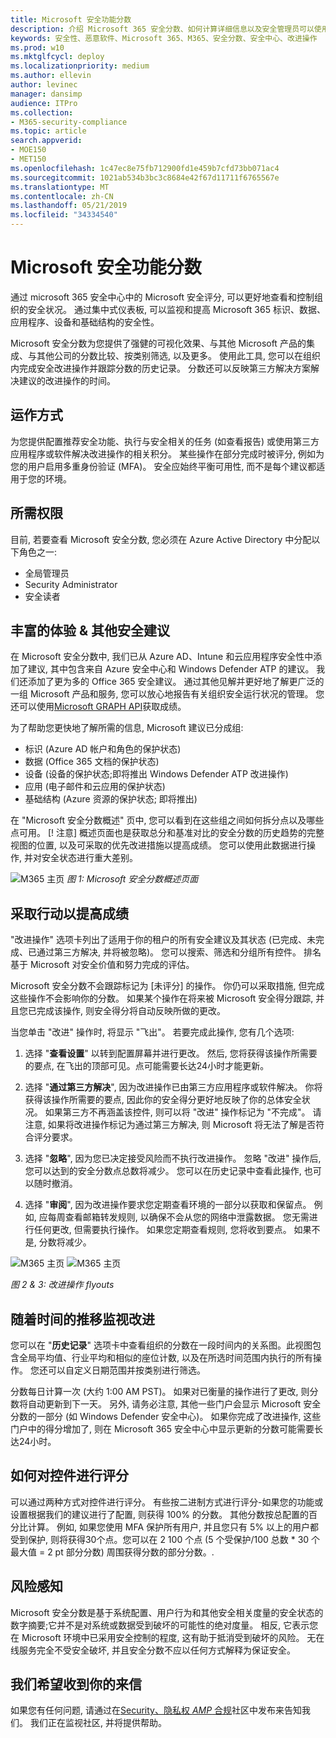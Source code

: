 ```yaml
---
title: Microsoft 安全功能分数
description: 介绍 Microsoft 365 安全分数、如何计算详细信息以及安全管理员可以使用它的方式。
keywords: 安全性、恶意软件、Microsoft 365、M365、安全分数、安全中心、改进操作
ms.prod: w10
ms.mktglfcycl: deploy
ms.localizationpriority: medium
ms.author: ellevin
author: levinec
manager: dansimp
audience: ITPro
ms.collection:
- M365-security-compliance
ms.topic: article
search.appverid:
- MOE150
- MET150
ms.openlocfilehash: 1c47ec8e75fb712900fd1e459b7cfd73bb071ac4
ms.sourcegitcommit: 1021ab534b3bc3c8684e42f67d11711f6765567e
ms.translationtype: MT
ms.contentlocale: zh-CN
ms.lasthandoff: 05/21/2019
ms.locfileid: "34334540"
---
```

# <a name="microsoft-secure-score"></a>Microsoft 安全功能分数

通过 microsoft 365 安全中心中的 Microsoft 安全评分, 可以更好地查看和控制组织的安全状况。 通过集中式仪表板, 可以监视和提高 Microsoft 365 标识、数据、应用程序、设备和基础结构的安全性。

Microsoft 安全分数为您提供了强健的可视化效果、与其他 Microsoft 产品的集成、与其他公司的分数比较、按类别筛选, 以及更多。 使用此工具, 您可以在组织内完成安全改进操作并跟踪分数的历史记录。 分数还可以反映第三方解决方案解决建议的改进操作的时间。  

## <a name="how-it-works"></a>运作方式

为您提供配置推荐安全功能、执行与安全相关的任务 (如查看报告) 或使用第三方应用程序或软件解决改进操作的相关积分。 某些操作在部分完成时被评分, 例如为您的用户启用多重身份验证 (MFA)。 安全应始终平衡可用性, 而不是每个建议都适用于您的环境。

## <a name="required-permissions"></a>所需权限

目前, 若要查看 Microsoft 安全分数, 您必须在 Azure Active Directory 中分配以下角色之一:

* 全局管理员
* Security Administrator
* 安全读者

## <a name="rich-experiences--additional-security-recommendations"></a>丰富的体验 & 其他安全建议

在 Microsoft 安全分数中, 我们已从 Azure AD、Intune 和云应用程序安全性中添加了建议, 其中包含来自 Azure 安全中心和 Windows Defender ATP 的建议。 我们还添加了更为多的 Office 365 安全建议。 通过其他见解并更好地了解更广泛的一组 Microsoft 产品和服务, 您可以放心地报告有关组织安全运行状况的管理。 您还可以使用[Microsoft GRAPH API](https://docs.microsoft.com/graph/api/resources/securescores?view=graph-rest-beta)获取成绩。

为了帮助您更快地了解所需的信息, Microsoft 建议已分成组:

* 标识 (Azure AD 帐户和角色的保护状态)
* 数据 (Office 365 文档的保护状态)
* 设备 (设备的保护状态;即将推出 Windows Defender ATP 改进操作)
* 应用 (电子邮件和云应用的保护状态)
* 基础结构 (Azure 资源的保护状态; 即将推出)

在 "Microsoft 安全分数概述" 页中, 您可以看到在这些组之间如何拆分点以及哪些点可用。 [! 注意] 概述页面也是获取总分和基准对比的安全分数的历史趋势的完整视图的位置, 以及可采取的优先改进措施以提高成绩。 您可以使用此数据进行操作, 并对安全状态进行重大差别。  

![M365 主页](./media/secure-score/homepage-original.png)
*图 1: Microsoft 安全分数概述页面*

## <a name="take-action-to-improve-your-score"></a>采取行动以提高成绩

"改进操作" 选项卡列出了适用于你的租户的所有安全建议及其状态 (已完成、未完成、已通过第三方解决, 并将被忽略)。 您可以搜索、筛选和分组所有控件。  排名基于 Microsoft 对安全价值和努力完成的评估。

Microsoft 安全分数不会跟踪标记为 [未评分] 的操作。 你仍可以采取措施, 但完成这些操作不会影响你的分数。 如果某个操作在将来被 Microsoft 安全得分跟踪, 并且您已完成该操作, 则安全得分将自动反映所做的更改。

当您单击 "改进" 操作时, 将显示 "飞出"。 若要完成此操作, 您有几个选项:

1. 选择 "**查看设置**" 以转到配置屏幕并进行更改。 然后, 您将获得该操作所需要的要点, 在飞出的顶部可见。点可能需要长达24小时才能更新。

2. 选择 "**通过第三方解决**", 因为改进操作已由第三方应用程序或软件解决。 你将获得该操作所需要的要点, 因此你的安全得分更好地反映了你的总体安全状况。 如果第三方不再涵盖该控件, 则可以将 "改进" 操作标记为 "不完成"。 请注意, 如果将改进操作标记为通过第三方解决, 则 Microsoft 将无法了解是否符合评分要求。

3. 选择 "**忽略**", 因为您已决定接受风险而不执行改进操作。 忽略 "改进" 操作后, 您可以达到的安全分数点总数将减少。 您可以在历史记录中查看此操作, 也可以随时撤消。

4. 选择 "**审阅**", 因为改进操作要求您定期查看环境的一部分以获取和保留点。 例如, 应每周查看邮箱转发规则, 以确保不会从您的网络中泄露数据。 您无需进行任何更改, 但需要执行操作。 如果您定期查看规则, 您将收到要点。 如果不是, 分数将减少。

![M365 主页](./media/secure-score/secure-score1x450.png) ![M365 主页](./media/secure-score/secure-score2x450.png)

*图 2 & 3: 改进操作 flyouts*

## <a name="monitor-improvements-over-time"></a>随着时间的推移监视改进

您可以在 "**历史记录**" 选项卡中查看组织的分数在一段时间内的关系图。此视图包含全局平均值、行业平均和相似的座位计数, 以及在所选时间范围内执行的所有操作。 您还可以自定义日期范围并按类别进行筛选。

分数每日计算一次 (大约 1:00 AM PST)。 如果对已衡量的操作进行了更改, 则分数将自动更新到下一天。 另外, 请务必注意, 其他一些门户会显示 Microsoft 安全分数的一部分 (如 Windows Defender 安全中心)。 如果你完成了改进操作, 这些门户中的得分增加了, 则在 Microsoft 365 安全中心中显示更新的分数可能需要长达24小时。  

## <a name="how-controls-are-scored"></a>如何对控件进行评分

可以通过两种方式对控件进行评分。 有些按二进制方式进行评分-如果您的功能或设置根据我们的建议进行了配置, 则获得 100% 的分数。 其他分数按总配置的百分比计算。 例如, 如果您使用 MFA 保护所有用户, 并且您只有 5% 以上的用户都受到保护, 则将获得30个点。您可以在 2 100 个点 (5 个受保护/100 总数 * 30 个最大值 = 2 pt 部分分数) 周围获得分数的部分分数。. 

## <a name="risk-awareness"></a>风险感知

Microsoft 安全分数是基于系统配置、用户行为和其他安全相关度量的安全状态的数字摘要;它并不是对系统或数据受到破坏的可能性的绝对度量。 相反, 它表示您在 Microsoft 环境中已采用安全控制的程度, 这有助于抵消受到破坏的风险。 无在线服务完全不受安全破坏, 并且安全分数不应以任何方式解释为保证安全。

## <a name="we-want-to-hear-from-you"></a>我们希望收到你的来信

如果您有任何问题, 请通过在[Security、隐私权 _AMP_ 合规](https://techcommunity.microsoft.com/t5/Security-Privacy-Compliance/bd-p/security_privacy)社区中发布来告知我们。 我们正在监视社区, 并将提供帮助。
